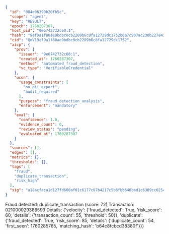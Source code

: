 ```json
{
  "id": "084e06390b20fb5c",
  "scope": "agent",
  "key": "RESULT",
  "epoch": 1760287307,
  "host_pid": "9e6742732c60:1",
  "hash": "9ef9a1f80ae9bdbc0cb2289b6c8fa12729dc1752b0a7c907ac230b227e4294f9",
  "cid": "QmV19ef9a1f80ae9bdbc0cb2289b6c8fa12729dc1752",
  "aicp": {
    "prov": {
      "issuer": "9e6742732c60:1",
      "created_at": 1760287307,
      "method": "automated_fraud_detection",
      "vc_type": "VerifiableCredential"
    },
    "ucon": {
      "usage_constraints": [
        "no_pii_export",
        "audit_required"
      ],
      "purpose": "fraud_detection_analysis",
      "enforcement": "mandatory"
    },
    "eval": {
      "confidence": 1.0,
      "evidence_count": 0,
      "review_status": "pending",
      "evaluated_at": 1760287307
    }
  },
  "sources": [],
  "edges": [],
  "metrics": {},
  "thresholds": {},
  "tags": [
    "fraud",
    "duplicate_transaction",
    "risk_high"
  ],
  "sig": "a18acfaca1d127fd600af01c6177c07b4217c5b6fbb640bad1c6389cc0254b89"
}
```

Fraud detected: duplicate_transaction (score: 72)
Transaction: 021000029386599
Details: {'velocity': {'fraud_detected': True, 'risk_score': 60, 'details': {'transaction_count': 55, 'threshold': 50}}, 'duplicate': {'fraud_detected': True, 'risk_score': 85, 'details': {'duplicate_count': 54, 'first_seen': 1760285765, 'matching_hash': 'b64c8fcbcd38380f'}}}